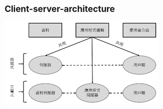 # Client-server-architecture
![Client/server-architecture](ClientServer-architecture.png "主從式架構設計")
